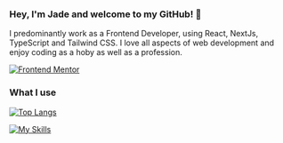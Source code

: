 ### Hey, I'm Jade and welcome to my GitHub! 👋

I predominantly work as a Frontend Developer, using React, NextJs, TypeScript and Tailwind CSS. I love all aspects of web development and enjoy coding as a hoby as well as a profession.

<a href="https://www.frontendmentor.io/profile/jadetrue" target="blank"><img src="https://img.shields.io/badge/Frontend Mentor-jadetrue-informational?style=for-the-badge&logo=frontendmentor" alt="Frontend Mentor" /></a>

### What I use

[![Top Langs](https://github-readme-stats.vercel.app/api/top-langs/?username=jadetrue&hide=python,c&layout=compact)](https://github.com/jadetrue/github-readme-stats)

[![My Skills](https://skillicons.dev/icons?i=html,css,js,react,nextjs,typescript,nodejs,postgres,jest,github,gitlab,vscode,vercel,sass,figma&perline=6&theme=light)](https://skillicons.dev)

<!--
**jadetrue/jadetrue** is a ✨ _special_ ✨ repository because its `README.md` (this file) appears on your GitHub profile.

Here are some ideas to get you started:

- 🔭 I’m currently working on ...
- 🌱 I’m currently learning ...
- 👯 I’m looking to collaborate on ...
- 🤔 I’m looking for help with ...
- 💬 Ask me about ...
- 📫 How to reach me: ...
- 😄 Pronouns: ...
- ⚡ Fun fact: ...
-->

